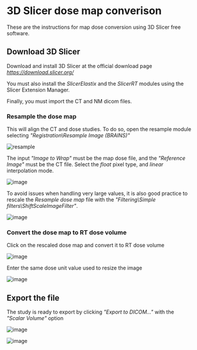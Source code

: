 # 3D Slicer dose map converison
These are the instructions for map dose conversion using 3D Slicer free software.

##  Download 3D Slicer 
Download and install 3D Slicer at the official download page *https://download.slicer.org/*

You must also install the *SlicerElastix* and the *SlicerRT* modules using the Slicer Extension Manager.

Finally, you must import the CT and NM dicom files.

### Resample the dose map
This will align the CT and dose studies. To do so, open the resample module selecting *"Registration\Resample Image (BRAINS)"*

![resample](https://github.com/user-attachments/assets/90eaede1-743f-4c8d-af0b-293f5312f934)

The input *"Image to Wrap"* must be the map dose file, and the *"Reference Image"* must be the CT file. Select the *float* pixel type, and *linear* interpolation mode.

![image](https://github.com/user-attachments/assets/78099763-265f-4540-aeb7-3033d18d5064)

To avoid issues when handling very large values, it is also good practice to rescale the *Resample dose map* file with the *"Filtering\Simple filters\ShiftScaleImageFilter"*.

![image](https://github.com/user-attachments/assets/476a2f5a-c587-4254-917d-b1eaee3ad1b9)


### Convert the dose map to RT dose volume
Click on the rescaled dose map and convert it to RT dose volume

![image](https://github.com/user-attachments/assets/26d9dd74-5d39-4480-95de-beef0987a0a2)

Enter the same dose unit value used to resize the image

![image](https://github.com/user-attachments/assets/23071928-d354-476c-a515-604e909fa1a0)

## Export the file
The study is ready to export by clicking *"Export to DICOM..."* with the *"Scalar Volume"* option

![image](https://github.com/user-attachments/assets/3f11a5de-6d7a-424d-a139-7f236ceb9803)


![image](https://github.com/user-attachments/assets/09475e05-7709-4009-b7b5-5576f4edf0a4)

